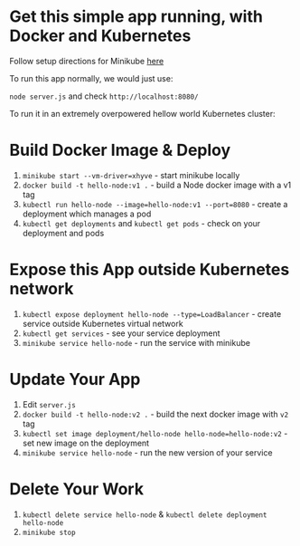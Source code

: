 # Get this simple app running, with Docker and Kubernetes

Follow setup directions for Minikube [here](https://kubernetes.io/docs/tutorials/stateless-application/hello-minikube/)

To run this app normally, we would just use:

`node server.js` and check `http://localhost:8080/`

To run it in an extremely overpowered hellow world Kubernetes cluster:

# Build Docker Image & Deploy
1. `minikube start --vm-driver=xhyve` - start minikube locally
2. `docker build -t hello-node:v1 .` - build a Node docker image with a v1 tag
3. `kubectl run hello-node --image=hello-node:v1 --port=8080` - create a deployment which manages a pod
4. `kubectl get deployments` and `kubectl get pods` - check on your deployment and pods

# Expose this App outside Kubernetes network
1. `kubectl expose deployment hello-node --type=LoadBalancer` - create service outside Kubernetes virtual network
2. `kubectl get services` - see your service deployment
3. `minikube service hello-node` - run the service with minikube

# Update Your App
1. Edit `server.js`
2. `docker build -t hello-node:v2 .` - build the next docker image with `v2` tag
3. `kubectl set image deployment/hello-node hello-node=hello-node:v2` - set new image on the deployment
4. `minikube service hello-node` - run the new version of your service

# Delete Your Work
1. `kubectl delete service hello-node` & `kubectl delete deployment hello-node`
2. `minikube stop`

